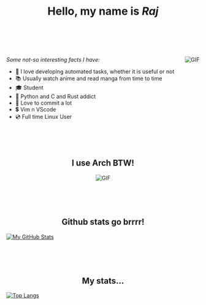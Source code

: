 <h1 align="center">Hello, my name is <b><i>Raj</i></b></h1>

<br><br><br><br>

<img align="right" alt="GIF" src="https://media.giphy.com/media/iIqmM5tTjmpOB9mpbn/giphy.gif" />


*Some not-so interesting facts I have:*
- 🤖 I love developing automated tasks, whether it is useful or not </li>
- 📚 Usually watch anime and read manga from time to time </li>
- 🎓 Student 
- 🐍 Python and C and Rust addict
- 💚 Love to commit a lot
- 💲 Vim n VScode
- 💿 Full time Linux User

<br><br><br>
<h2 align="center"> I use Arch BTW! </h2>
<p align="center">
  <img align="center" alt="GIF" src="https://static.apester.com/user-images/66/66990c9c68ef205ac02683b905a15dc5.gif" />
</p>

<br><br><br>
<h2 align="center"> Github stats go brrrr! </h2>

[![My GitHub Stats](https://github-readme-stats.vercel.app/api/?username=raj23689&count_private=true&theme=tokyonight&showicons=true)]()

<br><br><br>
<h2 align="center"> My stats... </h2>

[![Top Langs](https://github-readme-stats.vercel.app/api/top-langs/?username=raj23689&langs_count=12&count_private=true&title_color=fff&icon_color=f9f9f9&text_color=9f9f9f&bg_color=151515)](https://github.com/anuraghazra/github-readme-stats)




